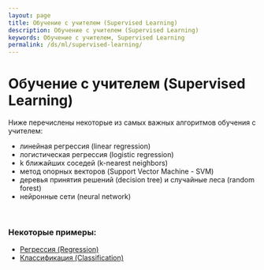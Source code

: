 ```yaml
---
layout: page
title: Обучение с учителем (Supervised Learning)
description: Обучение с учителем (Supervised Learning)
keywords: Обучение с учителем, Supervised Learning
permalink: /ds/ml/supervised-learning/
---
```


# Обучение с учителем (Supervised Learning)

Ниже перечислены некоторые из самых важных алгоритмов обучения с учителем:

- линейная регрессия (linear regression)
- логистическая регрессия (logistic regression)
- k ближайших соседей (k-nearest neighbors)
- метод опорных векторов (Support Vector Machine - SVM)
- деревья принятия решений (decision tree) и случайные леса (random forest)
- нейронные сети (neural network)

<br/>

### Некоторые примеры:

- <a href="/ds/ml/supervised-learning/regression/">Регрессия (Regression)</a>
- <a href="/ds/ml/supervised-learning/classification/">Классификация (Classification)</a>
